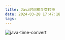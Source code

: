 ```yaml
---
title: Java时间相关类转换
date: 2024-03-28 17:47:18
tags:
---
```


![java-time-convert](java-time-convert.png)
